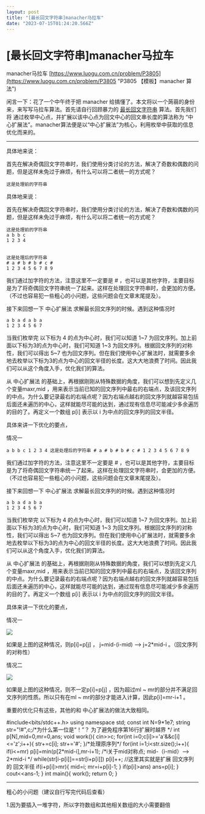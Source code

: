 ```yaml
---
layout: post
title: "[最长回文字符串]manacher马拉车"
date: "2023-07-15T01:24:20.566Z"
---
```

\[最长回文字符串\]manacher马拉车
======================

manacher马拉车 [https://www.luogu.com.cn/problem/P3805](https://www.luogu.com.cn/problem/P3805 "P3805 【模板】manacher 算法")

闲言一下：花了一个中午终于把 manacher 给搞懂了。本文将以一个蒟蒻的身份来，来写写马拉车算法。首先请自行回顾暴力的 [最长回文字符串](https://link.zhihu.com/?target=https%3A//cn.bing.com/search%3Fq%3D%25E6%259C%2580%25E9%2595%25BF%25E5%259B%259E%25E6%2596%2587%25E5%25AD%2597%25E7%25AC%25A6%25E4%25B8%25B2%26qs%3Dn%26form%3DQBRE%26sp%3D-1%26lq%3D0%26pq%3D%25E6%259C%2580%25E9%2595%25BF%25E5%259B%259E%25E6%2596%2587%25E5%25AD%2597%25E7%25AC%25A6%25E4%25B8%25B2%26sc%3D13-7%26sk%3D%26cvid%3D5EE3FB6C7CF74CCC901B4FC2881F811E%26ghsh%3D0%26ghacc%3D0%26ghpl%3D) 算法。首先我们将 通过枚举中心点，并扩展以该中心点为回文中心的回文串长度的算法称为 “中心扩展法”。manacher算法便是以“中心扩展法”为核心，利用枚举中获取的信息优化而来的。

* * *

具体地来说：

首先在解决奇偶回文字符串时，我们使用分类讨论的方法，解决了奇数和偶数的问题，但是这样未免过于麻烦，有什么可以将二者统一的方式呢？

    这是处理前的字符串

具体地来说：

首先在解决奇偶回文字符串时，我们使用分类讨论的方法，解决了奇数和偶数的问题，但是这样未免过于麻烦，有什么可以将二者统一的方式呢？

    这是处理前的字符串
    a b b c
    1 2 3 4
    
    
    这是处理后的字符串
    # a # b # b # c #
    1 2 3 4 5 6 7 8 9
    
    

我们通过加字符的方法，注意这里不一定要是 # ，也可以是其他字符，主要目标是为了将奇偶回文字符串统一了起来。这样在处理回文字符串时，会更加的方便。（不过也容易犯一些粗心的小问题，这些问题会在文章末尾提及）。

接下来回想一下 中心扩展法 求解最长回文序列的时候。遇到这种情况时

    a b a d a b a 
    1 2 3 4 5 6 7

当我们枚举完 以下标为 4 的点为中心时，我们可以知道 1~7 为回文序列。加上前面以下标为3的点为中心时，我们可知道 1~3 为回文序列。根据回文序列的对称性，我们可以得出 5~7 也为回文序列。但在我们使用中心扩展法时，就需要多余地去枚举以下标为3的点为中心的回文半径的长度。这大大地浪费了时间。因此我们可以从这个角度入手，优化我们的算法。

从 中心扩展法 的基础上，再根据刚刚从特殊数据的角度，我们可以想到先定义几个变量maxr,mid ，用来表示当前已知的回文序列中最右的右端点，及该回文序列的中点。为什么要记录最右的右端点呢？因为右端点越右的回文序列就越容易包括后面还未遍历的中心，这样就能尽可能的达到，通过现有信息尽可能减少多余遍历的目的了。再定义一个数组 p\[i\] 表示以 i 为中点的回文序列的回文半径。

具体来讲一下优化的要点，

情况一

    a b b c 1 2 3 4 这是处理后的字符串 # a # b # b # c # 1 2 3 4 5 6 7 8 9 

我们通过加字符的方法，注意这里不一定要是 # ，也可以是其他字符，主要目标是为了将奇偶回文字符串统一了起来。这样在处理回文字符串时，会更加的方便。（不过也容易犯一些粗心的小问题，这些问题会在文章末尾提及）。

接下来回想一下 中心扩展法 求解最长回文序列的时候。遇到这种情况时

    a b a d a b a 
    1 2 3 4 5 6 7

当我们枚举完 以下标为 4 的点为中心时，我们可以知道 1~7 为回文序列。加上前面以下标为3的点为中心时，我们可知道 1~3 为回文序列。根据回文序列的对称性，我们可以得出 5~7 也为回文序列。但在我们使用中心扩展法时，就需要多余地去枚举以下标为3的点为中心的回文半径的长度。这大大地浪费了时间。因此我们可以从这个角度入手，优化我们的算法。

从 中心扩展法 的基础上，再根据刚刚从特殊数据的角度，我们可以想到先定义几个变量maxr,mid ，用来表示当前已知的回文序列中最右的右端点，及该回文序列的中点。为什么要记录最右的右端点呢？因为右端点越右的回文序列就越容易包括后面还未遍历的中心，这样就能尽可能的达到，通过现有信息尽可能减少多余遍历的目的了。再定义一个数组 p\[i\] 表示以 i 为中点的回文序列的回文半径。

具体来讲一下优化的要点，

情况一

![](https://img2023.cnblogs.com/blog/3133135/202307/3133135-20230714213653948-271496151.png)

如果是上图的这种情况，则p\[i\]=p\[j\] ， j=mid-(i-mid) --> j=2\*mid-i 。（回文序列的对称性）

情况二

![](https://img2023.cnblogs.com/blog/3133135/202307/3133135-20230714213728565-2100597712.png)

如果是上图的这种情况，则不一定p\[i\]=p\[j\] ，因为超过ml ~ mr的部分并不满足回文序列的性质。所以只有在ml ~ mr的部分才能进入计算，因此p\[i\]=mr-i+1 。

重要的优化只有这些，其他的和 中心扩展法的做法大致相同。

#include<bits/stdc++.h>
using namespace std;
const int N=9\*1e7;
string str="!#",c;/\*为什么第一位是“！”？
                    为了避免程序第16行扩展时越界 \*/ 
int p\[N\],mid=0,mr=0,ans; 
void work(){
    cin\>>c; 
    for(int i=0;c\[i\]>='a'&&c\[i\]<='z';i++){
        str+=c\[i\];
        str+='#';
    }/\*处理原序列\*/ 
    for(int i=1;i<str.size();i++){
        if(i<=mr) p\[i\]=min(p\[2\*mid-i\],mr-i+1);
        /\*i关于mid对称点; mid-（i-mid）——> 2\*mid-i  \*/ 
        while(str\[i-p\[i\]\]==str\[i+p\[i\]\]) p\[i\]++;
        //这里其实就是扩展 回文序列的 回文半径 
        if(i+p\[i\]>mr){
            mid\=i;
            mr\=i+p\[i\]-1; 
        }
        if(p\[i\]>ans) ans=p\[i\]; 
    }
    cout<<ans-1;
}
int main(){
    work();
    return 0;
}

* * *

粗心的小问题（建议自行写完代码后查看）

1.因为要插入一堆字符，所以字符数组和其他相关数组的大小需要翻倍